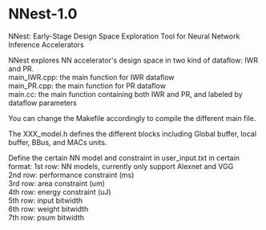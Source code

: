# NNest-1.0

NNest: Early-Stage Design Space Exploration Tool for Neural Network Inference Accelerators

NNest explores NN accelerator's design space in two kind of dataflow: IWR and PR.</br>
main_IWR.cpp: the main function for IWR dataflow</br>
main_PR.cpp: the main function for PR dataflow</br>
main.cc: the main function containing both IWR and PR, and labeled by dataflow parameters</br>

You can change the Makefile accordingly to compile the different main file.

The XXX_model.h defines the different blocks including Global buffer, local buffer, BBus, and MACs units.

Define the certain NN model and constraint in user_input.txt in certain format:
1st row: NN models, currently only support Alexnet and VGG </br>
2nd row: performance constraint (ms) </br>
3rd row: area constraint (um) </br>
4th row: energy constraint (uJ) </br>
5th row: input bitwidth </br>
6th row: weight bitwidth </br>
7th row: psum bitwidth </br>


